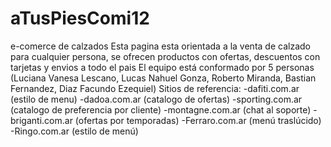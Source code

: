 # aTusPiesComi12
e-comerce de calzados
Esta pagina esta orientada a la venta de calzado para cualquier persona, se ofrecen productos con ofertas, descuentos con tarjetas y envios a todo el pais
El equipo está conformado por 5 personas (Luciana Vanesa Lescano, Lucas Nahuel Gonza, Roberto Miranda, Bastian Fernandez, Diaz Facundo Ezequiel)
Sitios de referencia:
-dafiti.com.ar (estilo de menu)
-dadoa.com.ar (catalogo de ofertas)
-sporting.com.ar (catalogo de preferencia por cliente)
-montagne.com.ar (chat al soporte)
-briganti.com.ar (ofertas por temporadas)
-Ferraro.com.ar (menú traslúcido)
-Ringo.com.ar (estilo de menú)
